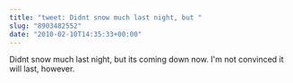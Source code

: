 ```yaml
---
title: "tweet: Didnt snow much last night, but "
slug: "8903482552"
date: "2010-02-10T14:35:33+00:00"
---
```

Didnt snow much last night, but its coming down now. I'm not convinced it will last, however.